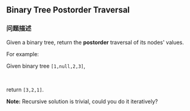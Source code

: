 ## Binary Tree Postorder Traversal  
### 问题描述
Given a binary tree, return the **postorder** traversal of its nodes&#39; values.

For example:<br />
Given binary tree `[1,null,2,3]`,

&nbsp;

return `[3,2,1]`.

**Note:** Recursive solution is trivial, could you do it iteratively?
